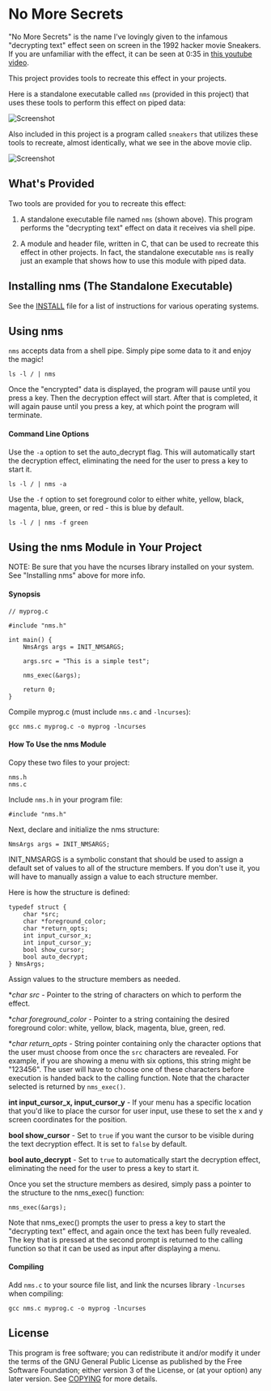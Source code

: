 No More Secrets
===============

"No More Secrets" is the name I've lovingly given to the infamous "decrypting text" effect seen on
screen in the 1992 hacker movie Sneakers. If you are unfamiliar with the effect, it can be seen
at 0:35 in [this youtube video](https://www.youtube.com/watch?v=F5bAa6gFvLs&t=35).

This project provides tools to recreate this effect in your projects.

Here is a standalone executable called `nms` (provided in this project) that uses these tools to
perform this effect on piped data:

![Screenshot](http://www.brianbarto.info/extern/images/nms/nms.gif)

Also included in this project is a program called `sneakers` that utilizes these tools to recreate,
almost identically, what we see in the above movie clip. 

![Screenshot](http://www.brianbarto.info/extern/images/nms/sneakers.gif)

What's Provided
---------------

Two tools are provided for you to recreate this effect:

1. A standalone executable file named `nms` (shown above). This program performs the "decrypting text" effect on data it receives via shell pipe.

2. A module and header file, written in C, that can be used to recreate this effect in other projects. In fact, the standalone executable `nms` is really just an example that shows how to use this module with piped data.

Installing nms (The Standalone Executable)
------------------------------------------

See the [INSTALL](INSTALL.md) file for a list of instructions for various operating systems.

Using nms
---------

`nms` accepts data from a shell pipe. Simply pipe some data to it and enjoy the magic!

```
ls -l / | nms
```

Once the "encrypted" data is displayed, the program will pause until you press a key. Then the
decryption effect will start. After that is completed, it will again pause until
you press a key, at which point the program will terminate.

#### Command Line Options

Use the `-a` option to set the auto_decrypt flag. This will automatically start the decryption effect,
eliminating the need for the user to press a key to start it.
```
ls -l / | nms -a
```

Use the `-f` option to set foreground color to either white, yellow, black, magenta, blue, green, or
red - this is blue by default.
```
ls -l / | nms -f green
```

Using the nms Module in Your Project
------------------------------------

NOTE: Be sure that you have the ncurses library installed on your system. See "Installing nms" above for more info.

#### Synopsis

```
// myprog.c

#include "nms.h"

int main() {
    NmsArgs args = INIT_NMSARGS;

    args.src = "This is a simple test";

    nms_exec(&args);

    return 0;
}

```

Compile myprog.c (must include `nms.c` and `-lncurses`):

```
gcc nms.c myprog.c -o myprog -lncurses
```

#### How To Use the nms Module

Copy these two files to your project:

```
nms.h
nms.c
```

Include `nms.h` in your program file:

```
#include "nms.h"
```

Next, declare and initialize the nms structure:

```
NmsArgs args = INIT_NMSARGS;
```

INIT_NMSARGS is a symbolic constant that should be used to assign a default
set of values to all of the structure members. If you don't use it,  you
will have to manually assign a value to each
structure member.

Here is how the structure is defined:
```
typedef struct {
    char *src;
    char *foreground_color;
    char *return_opts;
    int input_cursor_x;
    int input_cursor_y;
    bool show_cursor;
    bool auto_decrypt;
} NmsArgs;
```

Assign values to the structure members as needed.

**char *src** - Pointer to the string of characters on which to perform the effect.

**char *foreground_color** - Pointer to a string containing the desired foreground color: white, yellow, black, magenta, blue, green, red.

**char *return_opts** - String pointer containing only the character options that the user must choose from once the `src` characters are revealed. For example, if you are showing a menu with six options, this string might be "123456". The user will have to choose one of these characters before execution is handed back to the calling function. Note that the character selected is returned by `nms_exec()`.

**int input_cursor_x, input_cursor_y** - If your menu has a specific location that you'd like to place the cursor for user input, use these to set the x and y screen coordinates for the position.

**bool show_cursor** - Set to `true` if you want the cursor to be visible during the text decryption effect. It is set to `false` by default.

**bool auto_decrypt** - Set to `true` to automatically start the decryption effect, eliminating the need for the user to press a key to start it.

Once you set the structure members as desired, simply pass a pointer to the structure to the nms_exec() function:

```
nms_exec(&args);
```

Note that nms_exec() prompts the user to press a key to start the "decrypting text" effect, and again
once the text has been fully revealed. The key that is pressed at the second prompt is returned to the
calling function so that it can be used as input after displaying a menu. 

#### Compiling

Add `nms.c` to your source file list, and link the ncurses library `-lncurses` when compiling:

```
gcc nms.c myprog.c -o myprog -lncurses
```

License
-------

This program is free software; you can redistribute it and/or modify it under the terms of the GNU
General Public License as published by the Free Software Foundation; either version 3 of the License,
or (at your option) any later version.  See [COPYING](COPYING) for more details.
